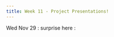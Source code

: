 ```yaml
---
title: Week 11 - Project Presentations!
---
```


Wed Nov 29
: surprise here
   : <!--[Notebook](#), [Solutions](#) -->

<!-- : **Homework**{: .label .label-blue }Example name, SQL -->
  <!-- : [Solutions](#) -->